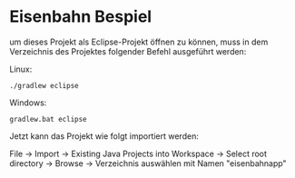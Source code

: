 Eisenbahn Bespiel
===================

um dieses Projekt als Eclipse-Projekt öffnen zu können,
muss in dem Verzeichnis des Projektes folgender Befehl ausgeführt werden:

Linux:

    ./gradlew eclipse

Windows:

    gradlew.bat eclipse

Jetzt kann das Projekt wie folgt importiert werden:

File
-> Import
-> Existing Java Projects into Workspace
-> Select root directory
-> Browse
-> Verzeichnis auswählen mit Namen "eisenbahnapp"





